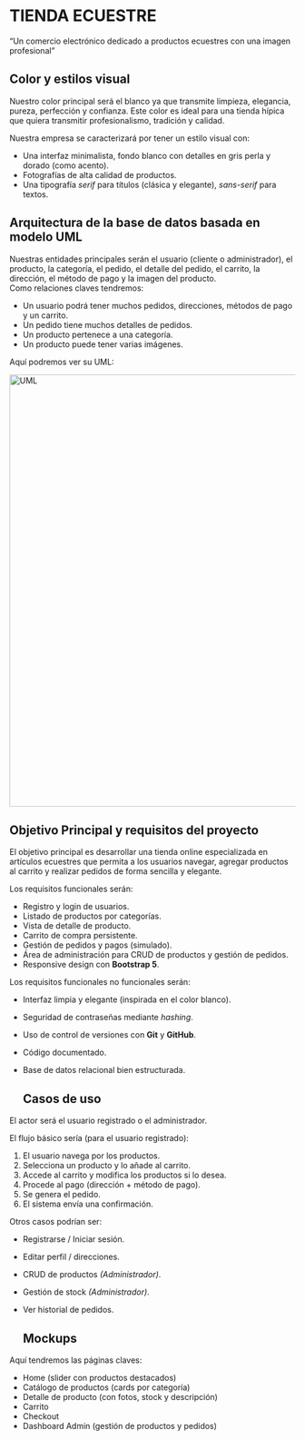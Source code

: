 # **TIENDA ECUESTRE**
“Un comercio electrónico dedicado a productos ecuestres con una imagen profesional”

## Color y estilos visual 

Nuestro color principal será el blanco ya que transmite limpieza, elegancia, pureza, perfección y confianza. Este color es ideal para una tienda hípica que quiera transmitir profesionalismo, tradición y calidad.

Nuestra empresa se caracterizará por tener un estilo visual con:

- Una interfaz minimalista, fondo blanco con detalles en gris perla y dorado (como acento).
- Fotografías de alta calidad de productos.
- Una tipografía *serif* para títulos (clásica y elegante), *sans-serif* para textos.

## Arquitectura de la base de datos basada en modelo UML 

Nuestras entidades principales serán el usuario (cliente o administrador), el producto, la categoría, el pedido, el detalle del pedido, el carrito, la dirección, el método de pago y la imagen del producto.  
Como relaciones claves tendremos:

- Un usuario podrá tener muchos pedidos, direcciones, métodos de pago y un carrito.
- Un pedido tiene muchos detalles de pedidos.
- Un producto pertenece a una categoría.
- Un producto puede tener varias imágenes.

Aquí podremos ver su UML:

<img width="761" alt="UML" src="https://github.com/user-attachments/assets/e05fca24-f6af-4490-811b-c335c6a6dc31" />

## Objetivo Principal y requisitos del proyecto

El objetivo principal es desarrollar una tienda online especializada en artículos ecuestres que permita a los usuarios navegar, agregar productos al carrito y realizar pedidos de forma sencilla y elegante.

Los requisitos funcionales serán: 

- Registro y login de usuarios.
- Listado de productos por categorías.
- Vista de detalle de producto.
- Carrito de compra persistente.
- Gestión de pedidos y pagos (simulado).
- Área de administración para CRUD de productos y gestión de pedidos.
- Responsive design con **Bootstrap 5**.

Los requisitos funcionales no funcionales serán: 

- Interfaz limpia y elegante (inspirada en el color blanco).
- Seguridad de contraseñas mediante *hashing*.
- Uso de control de versiones con **Git** y **GitHub**.
- Código documentado.
- Base de datos relacional bien estructurada.

  ## Casos de uso

El actor será el usuario registrado o el administrador.

El flujo básico sería (para el usuario registrado):

1. El usuario navega por los productos.
2. Selecciona un producto y lo añade al carrito.
3. Accede al carrito y modifica los productos si lo desea.
4. Procede al pago (dirección + método de pago).
5. Se genera el pedido.
6. El sistema envía una confirmación.

Otros casos podrían ser:

- Registrarse / Iniciar sesión.
- Editar perfil / direcciones.
- CRUD de productos *(Administrador)*.
- Gestión de stock *(Administrador)*.
- Ver historial de pedidos.

  ## Mockups
  
Aquí tendremos las páginas claves:

- Home (slider con productos destacados)
- Catálogo de productos (cards por categoría)
- Detalle de producto (con fotos, stock y descripción)
- Carrito
- Checkout
- Dashboard Admin (gestión de productos y pedidos)
